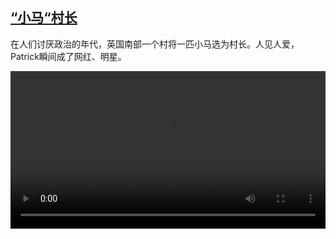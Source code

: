 <!--1692186426000-->
[“小马“村长](https://www.dw.com/zh/%E2%80%9C%E5%B0%8F%E9%A9%AC%E2%80%9C%E6%9D%91%E9%95%BF/a-66549863)
------

<p>在人们讨厌政治的年代，英国南部一个村将一匹小马选为村长。人见人爱，Patrick瞬间成了网红、明星。</small></p><video src="https://tvdownloaddw-a.akamaihd.net/dwtv_video/flv/vdt_zh/2023/bchi230816_001_ponywide_01r_AVC_1280x720.mp4" controls style="width:100%"></video>
